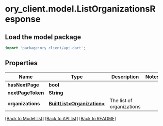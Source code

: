 # ory_client.model.ListOrganizationsResponse

## Load the model package
```dart
import 'package:ory_client/api.dart';
```

## Properties
Name | Type | Description | Notes
------------ | ------------- | ------------- | -------------
**hasNextPage** | **bool** |  | 
**nextPageToken** | **String** |  | 
**organizations** | [**BuiltList&lt;Organization&gt;**](Organization.md) | The list of organizations | 

[[Back to Model list]](../README.md#documentation-for-models) [[Back to API list]](../README.md#documentation-for-api-endpoints) [[Back to README]](../README.md)


